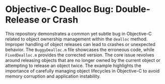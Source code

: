 # Objective-C Dealloc Bug: Double-Release or Crash

This repository demonstrates a common yet subtle bug in Objective-C related to object ownership management within the `dealloc` method. Improper handling of object releases can lead to crashes or unexpected behavior.  The `BuggyDealloc.m` file showcases the erroneous code, while `FixedDealloc.m` provides the corrected version.  The core issue revolves around releasing objects that are no longer owned by the current object or attempting to release an object twice.  The example highlights the importance of carefully managing object lifecycles in Objective-C to avoid memory corruption and application instability.